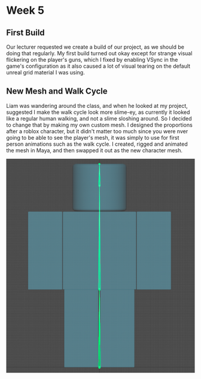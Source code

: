 # Week 5

## First Build
Our lecturer requested we create a build of our project, as we should be doing that regularly. My first build turned out okay except for strange visual flickering on the player's guns, which I fixed by enabling VSync in the game's configuration as it also caused a lot of visual tearing on the default unreal grid material I was using.

## New Mesh and Walk Cycle
Liam was wandering around the class, and when he looked at my project, suggested I make the walk cycle look more slime-ey, as currently it looked like a regular human walking, and not a slime sloshing around. So I decided to change that by making my own custom mesh.
I designed the proportions after a roblox character, but it didn't matter too much since you were nver going to be able to see the player's mesh, it was simply to use for first person animations such as the walk cycle.
I created, rigged and animated the mesh in Maya, and then swapped it out as the new character mesh.

![alt text](Images/IMG_SlimeMesh.png)